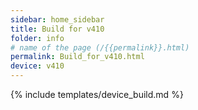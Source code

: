 ```yaml
---
sidebar: home_sidebar
title: Build for v410
folder: info
# name of the page (/{{permalink}}.html)
permalink: Build_for_v410.html
device: v410
---
```

{% include templates/device_build.md %}
